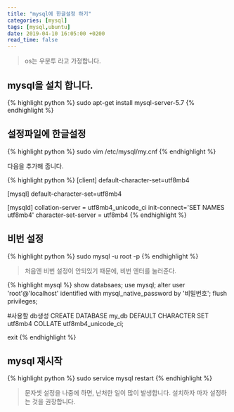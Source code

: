 ```yaml
---
title: "mysql에 한글설정 하기"
categories: [mysql]
tags: [mysql,ubuntu]
date: 2019-04-10 16:05:00 +0200
read_time: false
---
```

>os는 우분투 라고 가정합니다.

## mysql을 설치 합니다.
{% highlight python %}
sudo apt-get install mysql-server-5.7
{% endhighlight %}

## 설정파일에 한글설정
{% highlight python %}
sudo vim /etc/mysql/my.cnf
{% endhighlight %}

다음을 추가해 줍니다.

{% highlight python %}
[client]
default-character-set=utf8mb4

[mysql]
default-character-set=utf8mb4

[mysqld]
collation-server = utf8mb4_unicode_ci
init-connect='SET NAMES utf8mb4'
character-set-server = utf8mb4
{% endhighlight %}

## 비번 설정
{% highlight python %}
sudo mysql -u root -p
{% endhighlight %}
>처음엔 비번 설정이 안되있기 때문에, 비번 엔터를 눌러준다.

{% highlight mysql %}
show databsaes;
use mysql;
alter user 'root'@'localhost' identified with mysql_native_password by '비밀번호';
flush privileges;

#사용할 db생성
CREATE DATABASE my_db DEFAULT CHARACTER SET utf8mb4 COLLATE utf8mb4_unicode_ci;

exit
{% endhighlight %}

## mysql 재시작
{% highlight python %}
sudo service mysql restart
{% endhighlight %}

>문자셋 설정을 나중에 하면, 난처한 일이 많이 발생합니다. 설치하자 마자 설정하는 것을 권장합니다.
